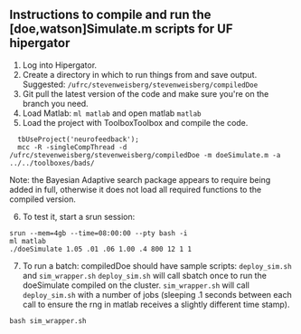## Instructions to compile and run the [doe,watson]Simulate.m scripts for UF hipergator

1. Log into Hipergator.
2. Create a directory in which to run things from and save output.
Suggested: `/ufrc/stevenweisberg/stevenweisberg/compiledDoe`
3. Git pull the latest version of the code and make sure you're on the branch you need.  
4. Load Matlab: `ml matlab` and open matlab `matlab`
5. Load the project with ToolboxToolbox and compile the code.
```
  tbUseProject('neurofeedback');
  mcc -R -singleCompThread -d /ufrc/stevenweisberg/stevenweisberg/compiledDoe -m doeSimulate.m -a ../../toolboxes/bads/
```
Note: the Bayesian Adaptive search package appears to require being added in full, otherwise it does not load all required functions to the compiled version.

6.  To test it, start a srun session:
```
srun --mem=4gb --time=08:00:00 --pty bash -i
ml matlab
./doeSimulate 1.05 .01 .06 1.00 .4 800 12 1 1
```

7.  To run a batch:
compiledDoe should have sample scripts: `deploy_sim.sh` and `sim_wrapper.sh`
`deploy_sim.sh` will call sbatch once to run the doeSimulate compiled on the cluster.
`sim_wrapper.sh` will call `deploy_sim.sh` with a number of jobs (sleeping .1 seconds between each
  call to ensure the rng in matlab receives a slightly different time stamp).
```
bash sim_wrapper.sh
```
